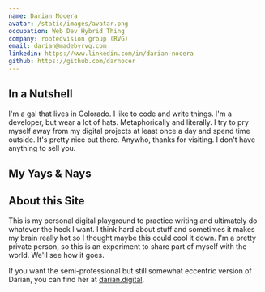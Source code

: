 ```yaml
---
name: Darian Nocera
avatar: /static/images/avatar.png
occupation: Web Dev Hybrid Thing
company: rootedvision group (RVG)
email: darian@madebyrvg.com
linkedin: https://www.linkedin.com/in/darian-nocera
github: https://github.com/darnocer
---
```


## In a Nutshell

I'm a gal that lives in Colorado. I like to code and write things. I'm a developer, but wear a lot of hats. Metaphorically and literally. I try to pry myself away from my digital projects at least once a day and spend time outside. It's pretty nice out there. Anywho, thanks for visiting. I don't have anything to sell you.

## My Yays & Nays

<ChipWrapper />

## About this Site

This is my personal digital playground to practice writing and ultimately do whatever the heck I want. I think hard about stuff and sometimes it makes my brain really hot so I thought maybe this could cool it down. I'm a pretty private person, so this is an experiment to share part of myself with the world. We'll see how it goes.

If you want the semi-professional but still somewhat eccentric version of Darian, you can find her at [darian.digital](https://darian.digital).
